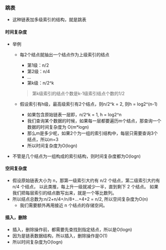 ### 跳表
 * 这种链表加多级索引的结构，就是跳表
 
#### 时间复杂度
 * 举例
   + 每2个结点就抽出一个结点作为上级索引的结点
     - 第1级：n/2
     - 第2级：n/4
     - ...
     - 第k级：n/2^k
     > 第k级索引的结点个数是k-1级索引结点个数的1/2
   
   + 假设索引有h级，最高级索引有2个结点，则n/2^k = 2, 则h = log2^(n-1)
     - 如果包含原始链表一层即，n/2^k = 1, h = log2^n
     - 我们查询某个数据的时候，如果每一层都要遍历m个结点，那查询一个数据的时间复杂度为
     O(m*logn)
     - 那么m是多少呢，如果2个为一组的索引结构中，每层只需要查询3个结点，所以m=3
     - 所以时间复杂度为O(logn)
     
 * 不管是几个结点为一组构成的索引结构，则时间复杂度都为O(logn)
     
#### 空间复杂度
 * 假设原始链表大小为 n，那第一级索引大约有 n/2 个结点，第二级索引大约有 n/4 个结点，
 以此类推，每上升一级就减少一半，直到剩下 2 个结点。
 如果我们把每层索引的结点数写出来，就是一个等比数列。
 * 所以结点总数为:n/2+n/4+/n/8+...+4+2 = n/2, 所以空间复杂度为O(n)
   - 我们需要额外再用接近 n 个结点的存储空间。
   
#### 插入，删除
 * 插入，删除操作前，都需要先查找到指定结点，所以是O(logn)
 * 因为是链表数据结构，所以插入，删除操作是O(1)
 * 所以时间复杂度为O(logn)
   
